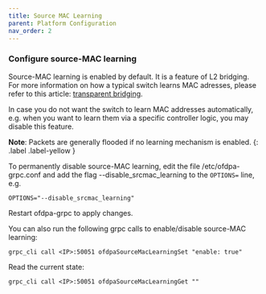 ```yaml
---
title: Source MAC Learning
parent: Platform Configuration
nav_order: 2
---
```


### Configure source-MAC learning

Source-MAC learning is enabled by default. It is a feature of L2 bridging. For more information on how a typical switch learns MAC adresses, please refer to this article: [transparent bridging](https://en.wikipedia.org/wiki/Bridging_(networking)). 

In case you do not want the switch to learn MAC addresses automatically, e.g. when you want to learn them via a specific controller logic, you may disable this feature.

**Note**: Packets are generally flooded if no learning mechanism is enabled.
{: .label .label-yellow }

To permanently disable source-MAC learning, edit the file /etc/ofdpa-grpc.conf and add the flag --disable_srcmac_learning to the `OPTIONS=` line, e.g.
```
OPTIONS="--disable_srcmac_learning"
```
Restart ofdpa-grpc to apply changes.

You can also run the following grpc calls to enable/disable source-MAC learning:

```
grpc_cli call <IP>:50051 ofdpaSourceMacLearningSet "enable: true"
```

Read the current state:

```
grpc_cli call <IP>:50051 ofdpaSourceMacLearningGet ""
```

